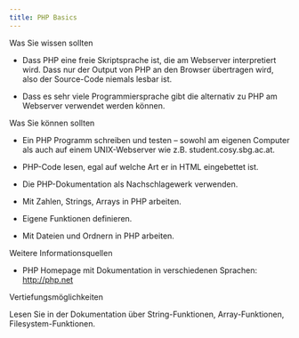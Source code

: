 ```yaml
---
title: PHP Basics
---
```

Was Sie wissen sollten

* Dass PHP eine freie Skriptsprache ist, die am Webserver interpretiert wird. Dass nur der Output von PHP an den Browser übertragen wird, also der Source-Code niemals lesbar ist. 

* Dass es sehr viele Programmiersprache gibt die alternativ zu PHP am Webserver verwendet werden können. 

Was Sie können sollten

* Ein PHP Programm schreiben und testen – sowohl am eigenen Computer als auch auf einem UNIX-Webserver wie z.B. student.cosy.sbg.ac.at.

* PHP-Code lesen, egal auf welche Art er in HTML eingebettet ist.

* Die PHP-Dokumentation als Nachschlagewerk verwenden.

* Mit Zahlen, Strings, Arrays in PHP arbeiten.

* Eigene Funktionen definieren.

* Mit Dateien und Ordnern in PHP arbeiten.

 Weitere Informationsquellen
* PHP Homepage mit Dokumentation in verschiedenen Sprachen: http://php.net

Vertiefungsmöglichkeiten

Lesen Sie in der Dokumentation über String-Funktionen, Array-Funktionen, Filesystem-Funktionen. 

